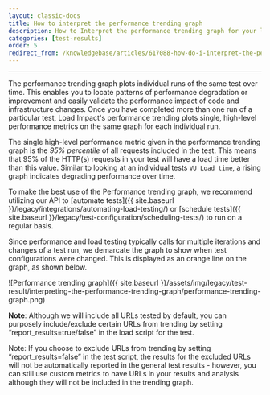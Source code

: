 ```yaml
---
layout: classic-docs
title: How to interpret the performance trending graph
description: How to Interpret the performance trending graph for your load tests
categories: [test-results]
order: 5
redirect_from: /knowledgebase/articles/617088-how-do-i-interpret-the-performance-trend-analysis
---
```


***

The performance trending graph plots individual runs of the same test over time. This enables you to locate patterns of performance degradation or improvement and easily validate the performance impact of code and infrastructure changes. Once you have completed more than one run of a particular test, Load Impact's performance trending plots single, high-level performance metrics on the same graph for each individual run.

The single high-level performance metric given in the performance trending graph is the _95% percentile_ of all requests included in the test. This means that 95% of the HTTP(s) requests in your test will have a load time better than this value. Similar to looking at an individual tests `VU Load time`, a rising graph indicates degrading performance over time.

To make the best use of the Performance trending graph, we recommend utilizing our API to [automate tests]({{ site.baseurl }}/legacy/integrations/automating-load-testing/) or [schedule tests]({{ site.baseurl }}/legacy/test-configuration/scheduling-tests/) to run on a regular basis.

Since performance and load testing typically calls for multiple iterations and changes of a test run, we demarcate the graph to show when test configurations were changed.  This is displayed as an orange line on the graph, as shown below.


![Performance trending graph]({{ site.baseurl }}/assets/img/legacy/test-result/interpreting-the-performance-trending-graph/performance-trending-graph.png)


**Note**: Although we will include all URLs tested by default, you can purposely include/exclude certain URLs from trending by setting “report_results=true/false” in the load script for the test.

Note: If you choose to exclude URLs from trending by setting “report_results=false” in the test script, the results for the excluded URLs will not be automatically reported in the general test results - however, you can still use custom metrics to have URLs in your results and analysis although they will not be included in the trending graph.
